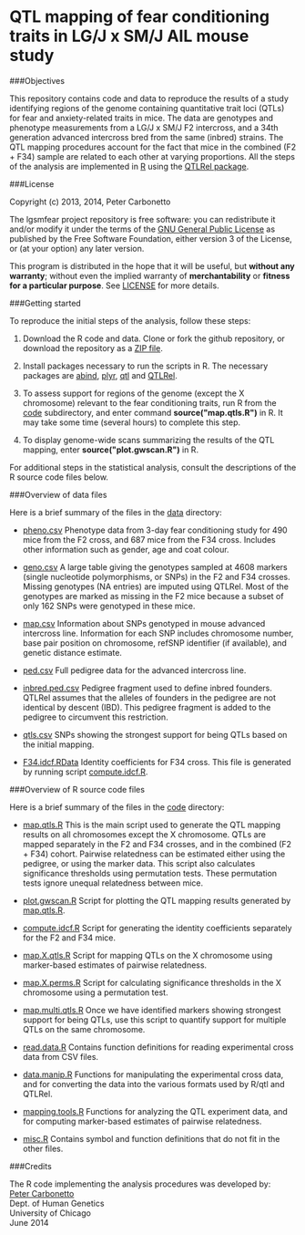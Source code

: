 # QTL mapping of fear conditioning traits in LG/J x SM/J AIL mouse study

###Objectives

This repository contains code and data to reproduce the results of a
study identifying regions of the genome containing quantitative trait
loci (QTLs) for fear and anxiety-related traits in mice. The data are
genotypes and phenotype measurements from a LG/J x SM/J F2 intercross,
and a 34th generation advanced intercross bred from the same (inbred)
strains. The QTL mapping procedures account for the fact that mice
in the combined (F2 + F34) sample are related to each other at varying
proportions. All the steps of the analysis are implemented in
[R](http://www.r-project.org) using the
[QTLRel package](http://github.com/pcarbo/QTLRel).

###License

Copyright (c) 2013, 2014, Peter Carbonetto

The lgsmfear project repository is free software: you can redistribute
it and/or modify it under the terms of the
[GNU General Public License](http://www.gnu.org/licenses/gpl.html) as
published by the Free Software Foundation, either version 3 of the
License, or (at your option) any later version.

This program is distributed in the hope that it will be useful, but
**without any warranty**; without even the implied warranty of
**merchantability** or **fitness for a particular purpose**. See
[LICENSE](LICENSE) for more details.

###Getting started

To reproduce the initial steps of the analysis, follow these steps:

1. Download the R code and data. Clone or fork the github repository,
   or download the repository as a
   [ZIP file](http://github.com/pcarbo/lgsmfear/archive/master.zip).

2. Install packages necessary to run the scripts in R. The necessary
   packages are [abind](http://cran.r-project.org/web/packages/abind),
   [plyr](http://plyr.had.co.nz/), [qtl](http://www.rqtl.org) and
   [QTLRel](http://github.com/pcarbo/QTLRel).

3. To assess support for regions of the genome (except the X
   chromosome) relevant to the fear conditioning traits, run R from
   the [code](code) subdirectory, and enter command
   **source("map.qtls.R")** in R. It may take some time (several
   hours) to complete this step.

4. To display genome-wide scans summarizing the results of the QTL
   mapping, enter **source("plot.gwscan.R")** in R.

For additional steps in the statistical analysis, consult the
descriptions of the R source code files below.

###Overview of data files

Here is a brief summary of the files in the [data](data) directory:

+ [pheno.csv](data/pheno.csv) Phenotype data from 3-day fear
conditioning study for 490 mice from the F2 cross, and 687 mice from
the F34 cross. Includes other information such as gender, age and coat
colour.

+ [geno.csv](data/geno.csv) A large table giving the genotypes sampled
at 4608 markers (single nucleotide polymorphisms, or SNPs) in the F2
and F34 crosses. Missing genotypes (NA entries) are imputed using QTLRel. 
Most of the genotypes are marked as missing in the F2 mice because a 
subset of only 162 SNPs were genotyped in these mice.

+ [map.csv](data/map.csv) Information about SNPs genotyped in mouse
advanced intercross line. Information for each SNP includes chromosome
number, base pair position on chromosome, refSNP identifier (if
available), and genetic distance estimate.

+ [ped.csv](data/ped.csv) Full pedigree data for the advanced
  intercross line.

+ [inbred.ped.csv](data/inbred.ped.csv) Pedigree fragment used to
define inbred founders. QTLRel assumes that the alleles of founders
in the pedigree are not identical by descent (IBD). This pedigree
fragment is added to the pedigree to circumvent this restriction.

+ [qtls.csv](data/qtls.csv) SNPs showing the strongest support for
being QTLs based on the initial mapping.

+ [F34.idcf.RData](data/F34.idcf.RData) Identity coefficients for F34
  cross. This file is generated by running script
  [compute.idcf.R](code/compute.idcf.R).

###Overview of R source code files

Here is a brief summary of the files in the [code](code) directory:

+ [map.qtls.R](code/map.qtls.R) This is the main script used to
  generate the QTL mapping results on all chromosomes except the X
  chromosome. QTLs are mapped separately in the F2 and F34 crosses,
  and in the combined (F2 + F34) cohort. Pairwise relatedness can be
  estimated either using the pedigree, or using the marker data. This
  script also calculates significance thresholds using permutation
  tests. These permutation tests ignore unequal relatedness between
  mice.

+ [plot.gwscan.R](code/plot.gwscan.R) Script for plotting the QTL
  mapping results generated by [map.qtls.R](code/map.qtls.R). 

+ [compute.idcf.R](code/compute.idcf.R) Script for generating the
  identity coefficients separately for the F2 and F34 mice.

+ [map.X.qtls.R](code/map.X.qtls.R) Script for mapping QTLs on the X
  chromosome using marker-based estimates of pairwise relatedness.

+ [map.X.perms.R](code/map.X.perms.R) Script for calculating
  significance thresholds in the X chromosome using a permutation
  test.

+ [map.multi.qtls.R](code/map.multi.qtls.R) Once we have identified
  markers showing strongest support for being QTLs, use this script to
  quantify support for multiple QTLs on the same chromosome.

+ [read.data.R](code/read.data.R) Contains function definitions for
  reading experimental cross data from CSV files.

+ [data.manip.R](code/data.manip.R) Functions for manipulating the
  experimental cross data, and for converting the data into the
  various formats used by R/qtl and QTLRel.

+ [mapping.tools.R](code/mapping.tools.R) Functions for analyzing the
  QTL experiment data, and for computing marker-based estimates of
  pairwise relatedness.

+ [misc.R](code/misc.R) Contains symbol and function definitions that
  do not fit in the other files.

###Credits

The R code implementing the analysis procedures was developed by:<br>
[Peter Carbonetto](http://www.cs.ubc.ca/spider/pcarbo)<br>
Dept. of Human Genetics<br>
University of Chicago<br> 
June 2014
